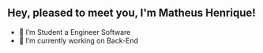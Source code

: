 ## Hey, pleased to meet you, I'm Matheus Henrique!

- 🌱 I’m Student a Engineer Software
- 🔭 I’m currently working on Back-End
